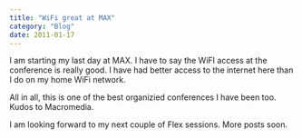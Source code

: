 ```yaml
---
title: "WiFi great at MAX"
category: "Blog"
date: 2011-01-17
---
```



I am starting my last day at MAX. I have to say the WiFI access at the conference is really good. I have had better access to the internet here than I do on my home WiFi network.

All in all, this is one of the best organizied conferences I have been too. Kudos to Macromedia.

I am looking forward to my next couple of Flex sessions. More posts soon.